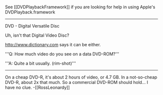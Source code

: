 See [[DVDPlaybackFramework]] if you are looking for help in using Apple's DVDP<nowiki/>layback.framework

----

DVD - Digital Versatile Disc

Uh, isn't that Digital Video Disc?

http://www.dictionary.com says it can be either.

'''Q: How much video do you see on a data DVD-ROM?'''

'''A: Quite a bit usually. (rim-shot)'''

----

On a cheap DVD-R, it's about 2 hours of video, or 4.7 GB. In a not-so-cheap DVD-R, about 2x that much. So a commercial DVD-ROM should hold... I have no clue. -[[RossLeonardy]]